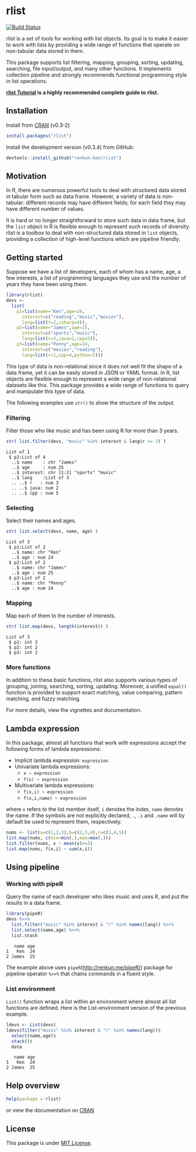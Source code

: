 

# rlist

[![Build Status](https://travis-ci.org/renkun-ken/rlist.png?branch=master)](https://travis-ci.org/renkun-ken/rlist)

rlist is a set of tools for working with list objects. Its goal is to make it easier to work with lists by providing a wide range of functions that operate on non-tabular data stored in them.

This package supports list filtering, mapping, grouping, sorting, updating, searching, file input/output, and many other functions. It implements collection pipeline and strongly recommends functional programming style in list operations.

**[rlist Tutorial](http://renkun.me/rlist-tutorial) is a highly recommended complete guide to rlist.**

## Installation

Install from [CRAN](http://cran.r-project.org/web/packages/rlist/) (v0.3-2)

```r
install.packages("rlist")
```

Install the development version (v0.3.4) from GitHub:

```r
devtools::install_github("renkun-ken/rlist")
```

## Motivation

In R, there are numerous powerful tools to deal with structured data stored in tabular form such as data frame. However, a variety of data is non-tabular: different records may have different fields; for each field they may have different number of values. 

It is hard or no longer straightforward to store such data in data frame, but the `list` object in R is flexible enough to represent such records of diversity. rlist is a toolbox to deal with non-structured data stored in `list` objects, providing a collection of high-level functions which are pipeline friendly.

## Getting started

Suppose we have a list of developers, each of whom has a name, age, a few interests, a list of programming languages they use and the number of years they have been using them.


```r
library(rlist)
devs <- 
  list(
    p1=list(name="Ken",age=24,
      interest=c("reading","music","movies"),
      lang=list(r=2,csharp=4)),
    p2=list(name="James",age=25,
      interest=c("sports","music"),
      lang=list(r=3,java=2,cpp=5)),
    p3=list(name="Penny",age=24,
      interest=c("movies","reading"),
      lang=list(r=1,cpp=4,python=2)))
```

This type of data is non-relational since it does not well fit the shape of a data frame,  yet it can be easily stored in JSON or YAML format. In R, list objects are flexible enough to represent a wide range of non-relational datasets like this. This package provides a wide range of functions to query and manipulate this type of data.

The following examples use `str()` to show the structure of the output.

### Filtering

Filter those who like music and has been using R for more than 3 years.


```r
str( list.filter(devs, "music" %in% interest & lang$r >= 3) )
```

```
List of 1
 $ p2:List of 4
  ..$ name    : chr "James"
  ..$ age     : num 25
  ..$ interest: chr [1:2] "sports" "music"
  ..$ lang    :List of 3
  .. ..$ r   : num 3
  .. ..$ java: num 2
  .. ..$ cpp : num 5
```

### Selecting

Select their names and ages.


```r
str( list.select(devs, name, age) )
```

```
List of 3
 $ p1:List of 2
  ..$ name: chr "Ken"
  ..$ age : num 24
 $ p2:List of 2
  ..$ name: chr "James"
  ..$ age : num 25
 $ p3:List of 2
  ..$ name: chr "Penny"
  ..$ age : num 24
```

### Mapping

Map each of them to the number of interests.


```r
str( list.map(devs, length(interest)) )
```

```
List of 3
 $ p1: int 3
 $ p2: int 2
 $ p3: int 2
```

### More functions

In addition to these basic functions, rlist also supports various types of grouping, joining, searching, sorting, updating. Moreover, a unified `equal()` function is provided to support exact matching, value comparing, pattern matching, and fuzzy matching. 

For more details, view the vignettes and documentation.

## Lambda expression

In this package, almost all functions that work with expressions accept the following forms of lambda expressions:

- Implicit lambda expression: `expression`
- Univariate lambda expressions: 
    * `x ~ expression`
    * `f(x) ~ expression`
- Multivariate lambda expressions:
    * `f(x,i) ~ expression`
    * `f(x,i,name) ~ expression`

where `x` refers to the list member itself, `i` denotes the index, `name` denotes the name. If the symbols are not explicitly declared, `.`, `.i` and `.name` will by default be used to represent them, respectively.

```r
nums <- list(a=c(1,2,3),b=c(2,3,4),c=c(3,4,5))
list.map(nums, c(min=min(.),max=max(.)))
list.filter(nums, x ~ mean(x)>=3)
list.map(nums, f(x,i) ~ sum(x,i))
```

## Using pipeline

### Working with pipeR

Query the name of each developer who likes music and uses R, and put the results in a data frame.


```r
library(pipeR)
devs %>>% 
  list.filter("music" %in% interest & "r" %in% names(lang)) %>>%
  list.select(name,age) %>>%
  list.stack
```

```
   name age
1   Ken  24
2 James  25
```

The example above uses `pipeR`(http://renkun.me/pipeR/) package for pipeline operator `%>>%` that chains commands in a fluent style.

### List environment

`List()` function wraps a list within an environment where almost all list functions are defined. Here is the List-environment version of the previous example.


```r
ldevs <- List(devs)
ldevs$filter("music" %in% interest & "r" %in% names(lang))$
  select(name,age)$
  stack()$
  data
```

```
   name age
1   Ken  24
2 James  25
```

## Help overview

```r
help(package = rlist)
```

or view the documentation on [CRAN](http://cran.r-project.org/web/packages/rlist/rlist.pdf)

## License

This package is under [MIT License](http://opensource.org/licenses/MIT).
